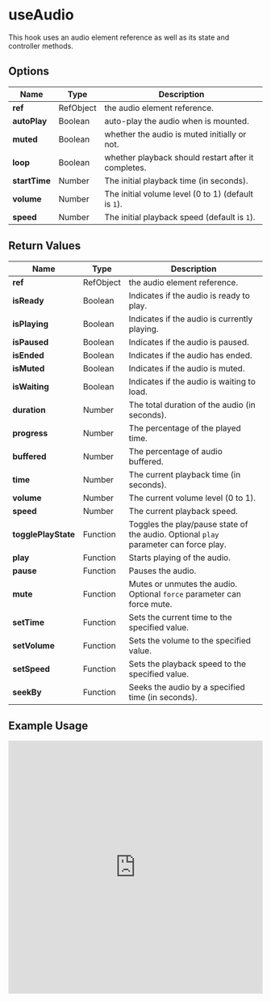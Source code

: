 # useAudio

This hook uses an audio element reference as well as its state and controller methods.

## Options

| Name          | Type      | Description                                         |
| ------------- | --------- | --------------------------------------------------- |
| **ref**       | RefObject | the audio element reference.                        |
| **autoPlay**  | Boolean   | auto-play the audio when is mounted.                |
| **muted**     | Boolean   | whether the audio is muted initially or not.        |
| **loop**      | Boolean   | whether playback should restart after it completes. |
| **startTime** | Number    | The initial playback time (in seconds).             |
| **volume**    | Number    | The initial volume level (0 to 1) (default is `1`). |
| **speed**     | Number    | The initial playback speed (default is `1`).        |

## Return Values

| Name                | Type      | Description                                                                          |
| ------------------- | --------- | ------------------------------------------------------------------------------------ |
| **ref**             | RefObject | the audio element reference.                                                         |
| **isReady**         | Boolean   | Indicates if the audio is ready to play.                                             |
| **isPlaying**       | Boolean   | Indicates if the audio is currently playing.                                         |
| **isPaused**        | Boolean   | Indicates if the audio is paused.                                                    |
| **isEnded**         | Boolean   | Indicates if the audio has ended.                                                    |
| **isMuted**         | Boolean   | Indicates if the audio is muted.                                                     |
| **isWaiting**       | Boolean   | Indicates if the audio is waiting to load.                                           |
| **duration**        | Number    | The total duration of the audio (in seconds).                                        |
| **progress**        | Number    | The percentage of the played time.                                                   |
| **buffered**        | Number    | The percentage of audio buffered.                                                    |
| **time**            | Number    | The current playback time (in seconds).                                              |
| **volume**          | Number    | The current volume level (0 to 1).                                                   |
| **speed**           | Number    | The current playback speed.                                                          |
| **togglePlayState** | Function  | Toggles the play/pause state of the audio. Optional `play` parameter can force play. |
| **play**            | Function  | Starts playing of the audio.                                                         |
| **pause**           | Function  | Pauses the audio.                                                                    |
| **mute**            | Function  | Mutes or unmutes the audio. Optional `force` parameter can force mute.               |
| **setTime**         | Function  | Sets the current time to the specified value.                                        |
| **setVolume**       | Function  | Sets the volume to the specified value.                                              |
| **setSpeed**        | Function  | Sets the playback speed to the specified value.                                      |
| **seekBy**          | Function  | Seeks the audio by a specified time (in seconds).                                    |

## Example Usage

<iframe src="https://codesandbox.io/embed/useaudio-px7884?fontsize=14&hidenavigation=1&module=%2Fsrc%2FComponent.tsx&theme=dark" style="width:100%; height:500px; border:0; overflow:hidden;" title="useAudio" allow="accelerometer; ambient-light-sensor; camera; encrypted-media; geolocation; gyroscope; hid; microphone; midi; payment; usb; vr; xr-spatial-tracking" sandbox="allow-forms allow-modals allow-popups allow-presentation allow-same-origin allow-scripts"></iframe>
